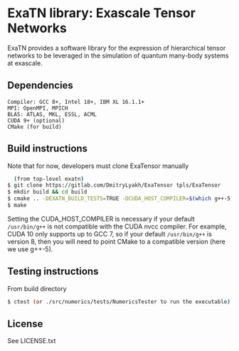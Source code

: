 # ExaTN library: Exascale Tensor Networks
ExaTN provides a software library for the expression of
hierarchical tensor networks to be leveraged in the simulation
of quantum many-body systems at exascale.

## Dependencies
```
Compiler: GCC 8+, Intel 18+, IBM XL 16.1.1+
MPI: OpenMPI, MPICH
BLAS: ATLAS, MKL, ESSL, ACML
CUDA 9+ (optional)
CMake (for build)
```

## Build instructions

Note that for now, developers must clone ExaTensor manually
``` bash
  (from top-level exatn)
$ git clone https://gitlab.com/DmitryLyakh/ExaTensor tpls/ExaTensor
$ mkdir build && cd build
$ cmake .. -DEXATN_BUILD_TESTS=TRUE -DCUDA_HOST_COMPILER=$(which g++-5)
$ make
```
Setting the CUDA_HOST_COMPILER is necessary if your default `/usr/bin/g++` is
not compatible with the CUDA nvcc compiler. For example, CUDA 10 only supports up to
GCC 7, so if your default `/usr/bin/g++` is version 8, then you will need to
point CMake to a compatible version (here we use g++-5).

## Testing instructions
From build directory
```bash
$ ctest (or ./src/numerics/tests/NumericsTester to run the executable)
```

## License
See LICENSE.txt
